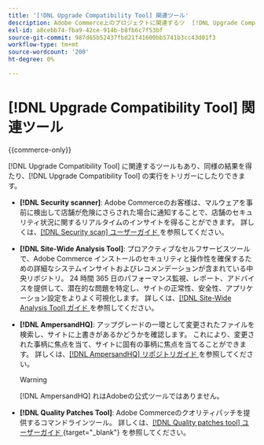 ```yaml
---
title: '[!DNL Upgrade Compatibility Tool] 関連ツール'
description: Adobe Commerce上のプロジェクトに関連するツ  [!DNL Upgrade Compatibility Tool]  ルについて詳しく説明します。
exl-id: a8cebb74-fba9-42ce-914b-b8fb6c7f53bf
source-git-commit: 987d65b52437fbd21f41600bb5741b3cc43d01f3
workflow-type: tm+mt
source-wordcount: '200'
ht-degree: 0%

---
```


# [!DNL Upgrade Compatibility Tool] 関連ツール

{{commerce-only}}

[!DNL Upgrade Compatibility Tool] に関連するツールもあり、同様の結果を得たり、[!DNL Upgrade Compatibility Tool] の実行をトリガーにしたりできます。

- **[!DNL Security scanner]**: Adobe Commerceのお客様は、マルウェアを事前に検出して店舗が危険にさらされた場合に通知することで、店舗のセキュリティ状況に関するリアルタイムのインサイトを得ることができます。 詳しくは、[[!DNL Security scan]  ユーザーガイド ](https://experienceleague.adobe.com/en/docs/commerce-admin/systems/security/security-scan) を参照してください。

- **[!DNL Site-Wide Analysis Tool]**: プロアクティブなセルフサービスツールで、Adobe Commerce インストールのセキュリティと操作性を確保するための詳細なシステムインサイトおよびレコメンデーションが含まれている中央リポジトリ。 24 時間 365 日のパフォーマンス監視、レポート、アドバイスを提供して、潜在的な問題を特定し、サイトの正常性、安全性、アプリケーション設定をよりよく可視化します。 詳しくは、[[!DNL Site-Wide Analysis Tool]  ガイド ](../../tools/site-wide-analysis-tool/intro.md) を参照してください。

- **[!DNL AmpersandHQ]**: アップグレードの一環として変更されたファイルを検索し、サイトに上書きがあるかどうかを確認します。 これにより、変更された事柄に焦点を当て、サイトに固有の事柄に焦点を当てることができます。 詳しくは、[[!DNL AmpersandHQ]  リポジトリガイド ](https://github.com/AmpersandHQ) を参照してください。

  >[!WARNING]
  >
  >[!DNL AmpersandHQ] れはAdobeの公式ツールではありません。

- **[!DNL Quality Patches Tool]**: Adobe Commerceのクオリティパッチを提供するコマンドラインツール。 詳しくは、[[!DNL Quality patches tool]  ユーザーガイド ](https://experienceleague.adobe.com/tools/commerce-quality-patches/index.html){target="_blank"} を参照してください。
